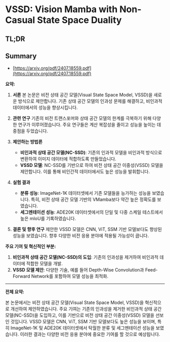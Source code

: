 # VSSD: Vision Mamba with Non-Casual State Space Duality
## TL;DR
## Summary
- [https://arxiv.org/pdf/2407.18559.pdf](https://arxiv.org/pdf/2407.18559.pdf)

**요약:**

1. **서론**
   본 논문은 비전 상태 공간 모델(Visual State Space Model, VSSD)을 새로운 방식으로 제안합니다. 기존 상태 공간 모델의 인과성 문제를 해결하고, 비인과적 데이터에서의 성능을 향상시킵니다.

2. **관련 연구**
   기존의 비전 트랜스포머와 상태 공간 모델의 한계를 극복하기 위해 다양한 연구가 이루어졌습니다. 주요 연구들은 계산 복잡성을 줄이고 성능을 높이는 데 중점을 두었습니다.

3. **제안하는 방법론**
   - **비인과적 상태 공간 모델(NC-SSD)**: 기존의 인과적 모델을 비인과적 방식으로 변환하여 이미지 데이터에 적합하도록 만들었습니다.
   - **VSSD 모델**: NC-SSD를 기반으로 하여 비전 상태 공간 이중성(VSSD) 모델을 제안합니다. 이를 통해 비인간적 데이터에서도 높은 성능을 발휘합니다.

4. **실험 결과**
   - **분류 성능**: ImageNet-1K 데이터셋에서 기존 모델들을 능가하는 성능을 보였습니다. 특히, 비전 상태 공간 모델 기반의 VMamba보다 약간 높은 정확도를 보였습니다.
   - **세그멘테이션 성능**: ADE20K 데이터셋에서의 단일 및 다중 스케일 테스트에서 높은 mIoU를 기록하였습니다.

5. **결론 및 향후 연구**
   제안한 VSSD 모델은 CNN, ViT, SSM 기반 모델보다도 향상된 성능을 보였습니다. 향후 다양한 비전 응용 분야에 적용될 가능성이 큽니다.

**주요 기여 및 혁신적인 부분:**

1. **비인과적 상태 공간 모델(NC-SSD)의 도입**: 기존의 인과성을 제거하여 비인과적 데이터에 적합한 모델을 개발.
2. **VSSD 모델 제안**: 다양한 기술, 예를 들어 Depth-Wise Convolution과 Feed-Forward Network를 포함하여 모델 성능을 최적화.

---

**전체 요약:**

본 논문에서는 비전 상태 공간 모델(Visual State Space Model, VSSD)을 혁신적으로 개선하여 제안하였습니다. 주요 기여는 기존의 인과성을 제거한 비인과적 상태 공간 모델(NC-SSD)을 도입하고, 이를 기반으로 비전 상태 공간 이중성(VSSD) 모델을 선보인 것입니다. VSSD 모델은 CNN, ViT, SSM 기반 모델보다도 높은 성능을 보이며, 특히 ImageNet-1K 및 ADE20K 데이터셋에서 탁월한 분류 및 세그멘테이션 성능을 보였습니다. 이러한 결과는 다양한 비전 응용 분야에 중요한 기여를 할 것으로 예상됩니다.